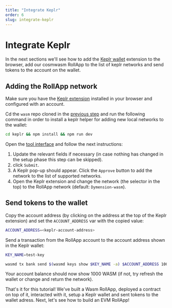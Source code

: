 ```yaml
---
title: "Integrate Keplr"
order: 6
slug: integrate-keplr
---
```


# Integrate Keplr

In the next sections we'll see how to add the [Keplr wallet](https://www.keplr.app/) extension to the browser, add our cosmwasm RollApp to the list of keplr networks and send tokens to the account on the wallet.

## Adding the RollApp network

Make sure you have the [Keplr extension](https://chrome.google.com/webstore/detail/keplr/dmkamcknogkgcdfhhbddcghachkejeap?hl=en) installed in your browser and configured with an account.

Cd the `wasm` repo cloned in the [previous step](./run-the-rollapp.md/#install-the-binary) and run the following command in order to install a keplr helper for adding new local networks to the wallet:

```sh
cd keplr && npm install && npm run dev
```

Open the [tool interface](http://localhost:8081/) and follow the next instructions:

1. Update the relevant fields if necessary (in case nothing has changed in the setup phase this step can be skipped).
2. click `Submit`.
3. A Keplr pop-up should appear. Click the `Approve` button to add the network to the list of supported networks.
4. Open the Keplr extension and change the network (the selector in the top) to the RollApp network (default: `Dymension-wasm`).

## Send tokens to the wallet

Copy the account address (by clicking on the address at the top of the Keplr extension) and set the `ACCOUNT_ADDRESS` var with the copied value:

```sh
ACCOUNT_ADDRESS=<keplr-account-address>
```

Send a transaction from the RollApp account to the account address shown in the Keplr wallet:

```sh
KEY_NAME=test-key

wasmd tx bank send $(wasmd keys show $KEY_NAME -a) $ACCOUNT_ADDRESS 1000000000uwasm
```

Your account balance should now show 1000 WASM (if not, try refresh the wallet or change and return the network).<br/>

That's it for this tutorial! We've built a Wasm RollApp, deployed a contract on top of it, interacted with it, setup a Keplr wallet and sent tokens to the wallet adress.
Next, let's see how to build an EVM RollApp!
